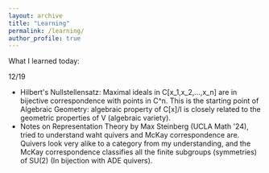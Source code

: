 ```yaml
---
layout: archive
title: "Learning"
permalink: /learning/
author_profile: true
---
```

What I learned today:

12/19
* Hilbert's Nullstellensatz: Maximal ideals in C[x_1,x_2,...,x_n] are in bijective correspondence with points in C^n. This is the starting point of Algebraic Geometry: algebraic property of C[x]/I is closely related to the geometric properties of V (algebraic variety).
* Notes on Representation Theory by Max Steinberg (UCLA Math '24), tried to understand waht quivers and McKay correspondence are. Quivers look very alike to a category from my understanding, and the McKay correspondence classifies all the finite subgroups (symmetries) of SU(2) (In bijection with ADE quivers).
